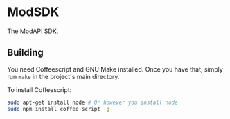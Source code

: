 ModSDK
===========
The ModAPI SDK.

Building
-----------
You need Coffeescript and GNU Make installed. Once you have that, simply run `make` in the project's main directory.

To install Coffeescript:
```bash
sudo apt-get install node # Or however you install node
sudo npm install coffee-script -g
```